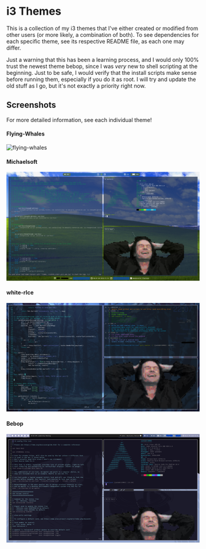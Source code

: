 # i3 Themes
This is a collection of my i3 themes that I've either created or modified from other users (or more likely, a combination of both). To see dependencies for each specific theme, see its respective README file, as each one may differ.

Just a warning that this has been a learning process, and I would only 100% trust the newest theme bebop, since I was *very* new to shell scripting at the beginning. Just to be safe, I would verify that the install scripts make sense before running them, especially if you do it as root. I will try and update the old stuff as I go, but it's not exactly a priority right now.

## Screenshots
For more detailed information, see each individual theme!

#### Flying-Whales
![flying-whales](https://raw.githubusercontent.com/Jfeatherstone/i3-themes/master/flying-whales/flying-whales_busy.png)

#### Michaelsoft
![michaelsoft](https://raw.githubusercontent.com/Jfeatherstone/i3-themes/master/michaelsoft/michaelsoft_busy.png)

#### white-rIce
![white-rIce](https://raw.githubusercontent.com/Jfeatherstone/i3-themes/master/white-rIce/white-rIce_busy.png)

#### Bebop
![bebop](https://raw.githubusercontent.com/Jfeatherstone/i3-themes/master/bebop/bebop_busy.png)

